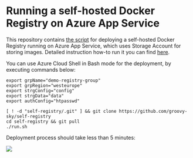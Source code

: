 # Running a self-hosted Docker Registry on Azure App Service

This repository contains [the script](https://github.com/groovy-sky/self-registry/blob/master/run.sh) for deploying a self-hosted Docker Registry running on Azure App Service, which uses Storage Account for storing images. Detailed instruction how-to run it you can find [here](https://github.com/groovy-sky/azure/tree/master/docker-private-registry#introduction).

You can use Azure Cloud Shell in Bash mode for the deployment, by executing commands below:

```
export grpName="demo-registry-group"                                                                                 
export grpRegion="westeurope"                                                                                        
export strgConfig="config"                                                                                           
export strgData="data"                                                                                               
export authConfig="htpasswd" 

[ ! -d "self-registry/.git" ] && git clone https://github.com/groovy-sky/self-registry
cd self-registry && git pull
./run.sh

```

Deployment process should take less than 5 minutes:

![](https://github.com/groovy-sky/azure/raw/master/images/docker/registy_build.gif)

